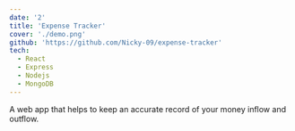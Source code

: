 ```yaml
---
date: '2'
title: 'Expense Tracker'
cover: './demo.png'
github: 'https://github.com/Nicky-09/expense-tracker'
tech:
  - React
  - Express
  - Nodejs
  - MongoDB
---
```


A web app that helps to keep an accurate record of your money inflow and outflow.
